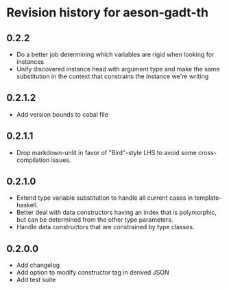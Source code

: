 # Revision history for aeson-gadt-th

## 0.2.2

* Do a better job determining which variables are rigid when looking for instances
* Unify discovered instance head with argument type and make the same substitution in the context that constrains the instance we're writing

## 0.2.1.2

* Add version bounds to cabal file

## 0.2.1.1

* Drop markdown-unlit in favor of "Bird"-style LHS to avoid some cross-compilation issues.

## 0.2.1.0

* Extend type variable substitution to handle all current cases in template-haskell.
* Better deal with data constructors having an index that is polymorphic, but can be determined from the other type parameters.
* Handle data constructors that are constrained by type classes.

## 0.2.0.0

* Add changelog
* Add option to modify constructor tag in derived JSON
* Add test suite
